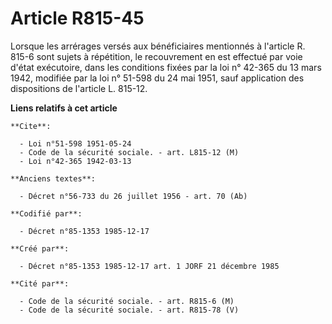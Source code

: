 # Article R815-45

Lorsque les arrérages versés aux bénéficiaires mentionnés à l'article R. 815-6 sont sujets à répétition, le recouvrement en
est effectué par voie d'état exécutoire, dans les conditions fixées par la loi n° 42-365 du 13 mars 1942, modifiée par la loi
n° 51-598 du 24 mai 1951, sauf application des dispositions de l'article L. 815-12.

**Liens relatifs à cet article**

	**Cite**:

	  - Loi n°51-598 1951-05-24
	  - Code de la sécurité sociale. - art. L815-12 (M)
	  - Loi n°42-365 1942-03-13

	**Anciens textes**:

	  - Décret n°56-733 du 26 juillet 1956 - art. 70 (Ab)

	**Codifié par**:

	  - Décret n°85-1353 1985-12-17

	**Créé par**:

	  - Décret n°85-1353 1985-12-17 art. 1 JORF 21 décembre 1985

	**Cité par**:

	  - Code de la sécurité sociale. - art. R815-6 (M)
	  - Code de la sécurité sociale. - art. R815-78 (V)
